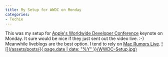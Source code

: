 ```yaml
---
title: My Setup for WWDC on Monday
categories:
- Techie
---
```


This was my setup for [Apple's Worldwide Developer Conference](https://developer.apple.com/wwdc/) keynote on Monday. It sure would be nice if they just sent out the video live. :-) Meanwhile liveblogs are the best option. I tend to rely on [Mac Rumors Live](http://www.macrumorslive.com/).
[![](/assets/posts/{{ page.date | date: "%Y" }}/WWDC-Setup.jpg)](http://thingelstad.com/s/my-setup-for-wwdc-on-monday/wwdc-setup/img)
